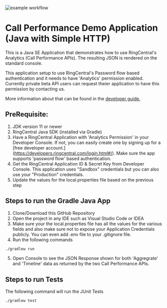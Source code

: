 ![example workflow](https://github.com/ringcentral/call-performance-analytics-demo-java/actions/workflows/gradle.yml/badge.svg)

# Call Performance Demo Application (Java with Simple HTTP)

This is a Java SE Application that demonstrates how to use RingCentral's Analytics (Call Performance APIs). The resulting JSON is rendered on the standard console. 

This application setup to use RingCentral's Password flow based authentication and it needs to have 'Analytics' permission enabled. Currently private beta API users can request theier application to have this permission by contacting us.

More information about that can be found in the [developer guide.](https://developers.ringcentral.com/guide/analytics)

## PreRequisite:

1. JDK version 11 or newer
2. RingCentral Java SDK (installed via Gradle)
2. Have a RingCentral Application with 'Analytics Permission' in your Developer Console. If not, you can easily create one by signing up for a [free developer account.] (https://developers.ringcentral.com/login.html#/). Make sure the app supports 'password flow' based authentication.
3. Get the RingCentral Application ID & Secret Key from Developer Console. This application uses "Sandbox" credentials but you can also use your "Production" credentials.
4. Update the values for the local.properties file based on the previous step

## Steps to run the Gradle Java App

1. Clone/Download this GitHub Repository
2. Open the project in any IDE such as Visual Studio Code or IDEA
3. Make sure your the local.properties file has all the values for the various fields and also make sure not to expose your Application Credentials publicly. You can even add .env file to your .gitignore file.
4. Run the following commands

```bash
./gradlew run
```
5. Open Console to see the JSON Response shown for both 'Aggregrate' and 'Timeline' data as returned by the two Call Performance APIs.

## Steps to run Tests

The following command will run the JUnit  Tests

```
./gradlew test
```



